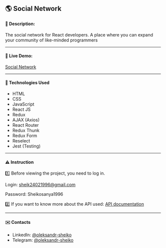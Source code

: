 ## :earth_americas: Social Network
#### :memo: Description: 

The social network for React developers. A place where you can expand your community of like-minded programmers
___

#### :link: Live Demo: 
[Social Network](https://olexander96.github.io/social-network/)
___

#### :rocket: Technologies Used

* HTML
* CSS
* JavaScript 
* React JS
* Redux
* AJAX (Axios)
* React Router
* Redux Thunk
* Redux Form
* Reselect
* Jest (Testing)
___

#### :warning: Instruction

:one: Before viewing the project, you need to log in.

Login: sheik24021996@gmail.com

Password: Sheikosanya1996

:two: If you want to know more about the API used: [API documentation](https://social-network.samuraijs.com/docs)
___

#### :envelope: Contacts
* LinkedIn: [@oleksandr-sheiko](https://www.linkedin.com/in/oleksandr-sheiko-74094224a/)
* Telegram: [@oleksandr-sheiko](https://t.me/oleksandrsheiko96)
